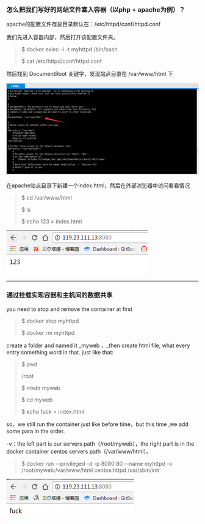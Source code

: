 ### 怎么把我们写好的网站文件塞入容器（以php + apache为例）？

apache的配置文件存放目录默认在：/etc/httpd/conf/httpd.conf

我们先进入容器内部，然后打开该配置文件夹。

> $ docker exiec -i -t myhttpd /bin/bash
>
> $ cat /etc/httpd/conf/httpd.conf

然后找到 DocumentRoot 关键字，发现站点目录在 /var/www/html 下

![](/assets/353import.png)

在apache站点目录下新建一个index.html，然后在外部浏览器中访问看看情况

> $ cd /var/www/html
>
> $ ls
>
> $ echo 123 &gt; index.html

![](/assets/5412import.png)

---

### 通过挂载实现容器和主机间的数据共享

you need to stop and remove the container at first

> $ docker stop myhttpd
>
> $ docker rm myhttpd

create a folder and named it _myweb ，_then create html file, what every entry something word in that. just like that:

> $ pwd
>
> /root
>
> $ mkdir myweb
>
> $ cd myweb
>
> $ echo fuck &gt; index.html

so，we still  run the container just like before time，but this time ,we add some para in the order.

-v：the left part is our servers path（/root/myweb），the right part is in the docker container centos servers path（/var/www/html）。

> $ docker run --privileged -d -p 8080:80 --name  myhttpd -v /root/myweb:/var/www/html centos:httpd /usr/sbin/init

![](/assets/656456465import.png)


